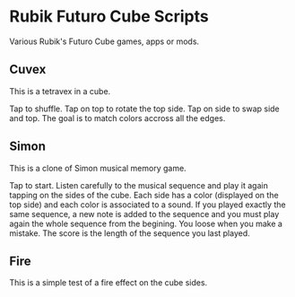 Rubik Futuro Cube Scripts
=========================

Various Rubik's Futuro Cube games, apps or mods.

Cuvex
-----

This is a tetravex in a cube.

Tap to shuffle.
Tap on top to rotate the top side.
Tap on side to swap side and top.
The goal is to match colors accross all the edges.

Simon
-----

This is a clone of Simon musical memory game.

Tap to start. Listen carefully to the musical sequence and play it again tapping on the sides of the cube.
Each side has a color (displayed on the top side) and each color is associated to a sound.
If you played exactly the same sequence, a new note is added to the sequence and you must play again the whole sequence from the begining.
You loose when you make a mistake. The score is the length of the sequence you last played.

Fire
----

This is a simple test of a fire effect on the cube sides.

